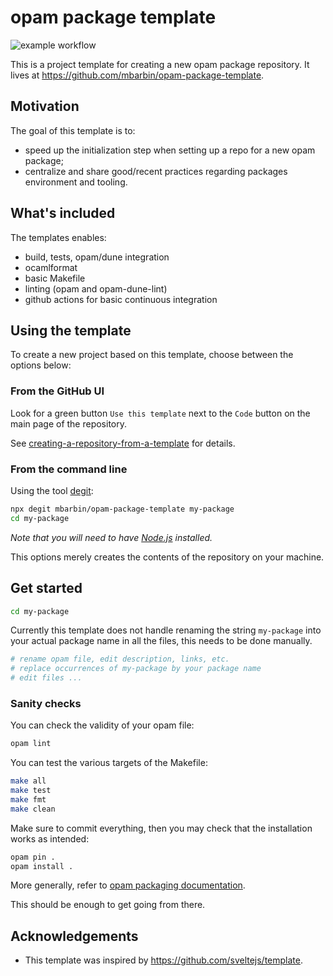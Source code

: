 # opam package template

![example workflow](https://github.com/mbarbin/opam-package-template/actions/workflows/main.yml/badge.svg)

This is a project template for creating a new opam package repository. It lives at https://github.com/mbarbin/opam-package-template.

## Motivation

The goal of this template is to:

- speed up the initialization step when setting up a repo for a new opam package;
- centralize and share good/recent practices regarding packages environment and tooling.

## What's included

The templates enables:

- build, tests, opam/dune integration
- ocamlformat
- basic Makefile
- linting (opam and opam-dune-lint)
- github actions for basic continuous integration

## Using the template

To create a new project based on this template, choose between the options below:

### From the GitHub UI

Look for a green button `Use this template` next to the `Code` button on the main page of the repository.

See [creating-a-repository-from-a-template](https://docs.github.com/en/repositories/creating-and-managing-repositories/creating-a-repository-from-a-template) for details.

### From the command line

Using the tool [degit](https://github.com/Rich-Harris/degit):

```bash
npx degit mbarbin/opam-package-template my-package
cd my-package
```

*Note that you will need to have [Node.js](https://nodejs.org) installed.*

This options merely creates the contents of the repository on your machine.

## Get started

```bash
cd my-package
```

Currently this template does not handle renaming the string
`my-package` into your actual package name in all the files, this
needs to be done manually.

```bash
# rename opam file, edit description, links, etc.
# replace occurrences of my-package by your package name
# edit files ...
```

### Sanity checks

You can check the validity of your opam file:

```bash
opam lint
```

You can test the various targets of the Makefile:

```bash
make all
make test
make fmt
make clean
```

Make sure to commit everything, then you may check that the
installation works as intended:

```bash
opam pin .
opam install .
```

More generally, refer to [opam packaging
documentation](https://opam.ocaml.org/doc/Packaging.html).

This should be enough to get going from there.

## Acknowledgements

- This template was inspired by https://github.com/sveltejs/template.
